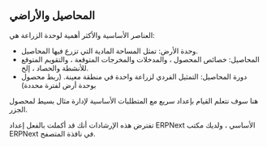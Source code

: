 ## المحاصيل والأراضي

العناصر الأساسية والأكثر أهمية لوحدة الزراعة هي:

* وحدة الأرض: تمثل المساحة المادية التي تزرع فيها المحاصيل.
* المحاصيل: خصائص المحصول ، والمدخلات والمخرجات المتوقعة ، والتقويم المتوقع للأنشطة والحصاد ، إلخ.
* دورة المحاصيل: التمثيل الفردي لزراعة واحدة في منطقة معينة. (ربط محصول بوحدة أرض لفترة محددة)

هنا سوف نتعلم القيام بإعداد سريع مع المتطلبات الأساسية لإدارة مثال بسيط لمحصول الجزر.

تفترض هذه الإرشادات أنك قد أكملت بالفعل إعداد ERPNext الأساسي ، ولديك مكتب ERPNext في نافذة المتصفح.
